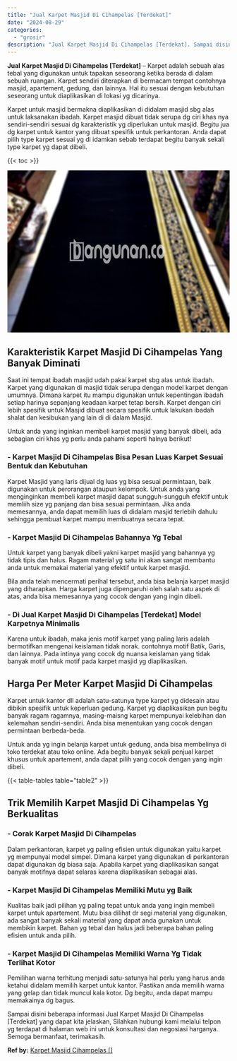 ```yaml
---
title: "Jual Karpet Masjid Di Cihampelas [Terdekat]"
date: "2024-08-29"
categories: 
  - "grosir"
description: "Jual Karpet Masjid Di Cihampelas [Terdekat]. Sampai disini beberapa informasi Jual Karpet Masjid Di Cihampelas [Terdekat] yang dapat kita jelaskan, Silahka..."
---
```


**Jual Karpet Masjid Di Cihampelas \[Terdekat\]** – Karpet adalah sebuah alas tebal yang digunakan untuk tapakan seseorang ketika berada di dalam sebuah ruangan. Karpet sendiri diterapkan di bermacam tempat contohnya masjid, apartement, gedung, dan lainnya. Hal itu sesuai dengan kebutuhan seseorang untuk diaplikasikan di lokasi yg dicarinya.

Karpet untuk masjid bermakna diaplikasikan di didalam masjid sbg alas untuk laksanakan ibadah. Karpet masjid dibuat tidak serupa dg ciri khas nya sendiri-sendiri sesuai dg karakteristik yg diperlukan untuk masjid. Begitu jua dg karpet untuk kantor yang dibuat spesifik untuk perkantoran. Anda dapat pilih type karpet sesuai yg di idamkan sebab terdapat begitu banyak sekali type karpet yg dapat dibeli.

{{< toc >}}

![Jual Karpet Masjid Di Cihampelas [Terdekat]](/images/grosir-karpet-murah-78.png)

## Karakteristik Karpet Masjid Di Cihampelas Yang Banyak Diminati

Saat ini tempat ibadah masjid udah pakai karpet sbg alas untuk ibadah. Karpet yang digunakan di masjid tidak serupa dengan model karpet dengan umumnya. Dimana karpet itu mampu digunakan untuk kepentingan ibadah setiap harinya sepanjang keadaan karpet tetap bersih. Karpet dengan ciri lebih spesifik untuk Masjid dibuat secara spesifik untuk lakukan ibadah shalat dan kesibukan yang lain di di dalam Masjid.

Untuk anda yang inginkan membeli karpet masjid yang banyak dibeli, ada sebagian ciri khas yg perlu anda pahami seperti halnya berikut!

### \- Karpet Masjid Di Cihampelas Bisa Pesan Luas Karpet Sesuai Bentuk dan Kebutuhan

Karpet Masjid yang laris dijual dg luas yg bisa sesuai permintaan, baik digunakan untuk perorangan ataupun kelompok. Untuk anda yang menginginkan membeli karpet masjid dapat sungguh-sungguh efektif untuk memliih size yg panjang dan bisa sesuai permintaan. Jika anda memesannya, anda dapat memilih luas di didalam masjid terlebih dahulu sehingga pembuat karpet mampu membuatnya secara tepat.

### \- Karpet Masjid Di Cihampelas Bahannya Yg Tebal

Untuk karpet yang banyak dibeli yakni karpet masjid yang bahannya yg tidak tipis dan halus. Ragam material yg satu ini akan sangat membantu anda untuk memakai material yang efektif untuk karpet masjid.

Bila anda telah mencermati perihal tersebut, anda bisa belanja karpet masjid yang diharapkan. Harga karpet juga dipengaruhi oleh salah satu aspek di atas, anda bisa memesannya yang cocok dengan yang ingin dibeli.

### \- Di Jual Karpet Masjid Di Cihampelas \[Terdekat\] Model Karpetnya Minimalis

Karena untuk ibadah, maka jenis motif karpet yang paling laris adalah bermotifkan mengenai keislaman tidak norak. contohnya motif Batik, Garis, dan lainnya. Pada intinya yang cocok dg nuansa keislaman yang tidak banyak motif untuk motif pada karpet masjid yg diaplikasikan.

## Harga Per Meter Karpet Masjid Di Cihampelas

Karpet untuk kantor dll adalah satu-satunya type karpet yg didesain atau dibikin spesifik untuk keperluan gedung. Karpet yg diaplikasikan pun begitu banyak ragam ragamnya, masing-maisng karpet mempunyai kelebihan dan kelemahan sendiri-sendiri. Anda bisa menentukan yang cocok dengan permintaan berbeda-beda.

Untuk anda yg ingin belanja karpet untuk gedung, anda bisa membelinya di toko terdekat atau toko online. Ada begitu banyak sekali penjual karpet khusus untuk apartement, anda dapat pilih yang cocok dengan yang ingin dibeli.

{{< table-tables table="table2" >}}

## Trik Memilih Karpet Masjid Di Cihampelas Yg Berkualitas

### \- Corak Karpet Masjid Di Cihampelas

Dalam perkantoran, karpet yg paling efisien untuk digunakan yaitu karpet yg mempunyai model simpel. Dimana karpet yang digunakan di perkantoran dapat digunakan dg biasa saja. Apabila karpet yang diaplikasikan sangat banyak motifnya dapat selaras karena diaplikasikan sebagai alas.

### \- Karpet Masjid Di Cihampelas Memiliki Mutu yg Baik

Kualitas baik jadi pilihan yg paling tepat untuk anda yang ingin membeli karpet untuk apartement. Mutu bisa dilihat dr segi material yang digunakan, ada sangat banyak sekali material yang dapat anda gunakan untuk membikin karpet. Bahan yg tebal dan halus jadi beberapa bahan paling efisien untuk anda pilih.

### \- Karpet Masjid Di Cihampelas Memiliki Warna Yg Tidak Terlihat Kotor

Pemilihan warna terhitung menjadi satu-satunya hal perlu yang harus anda ketahui didalam memilih karpet untuk kantor. Pastikan anda memilih warna yang gelap dan tidak muncul kala kotor. Dg begitu, anda dapat mampu memakainya dg bagus.

Sampai disini beberapa informasi Jual Karpet Masjid Di Cihampelas \[Terdekat\] yang dapat kita jelaskan, Silahkan hubungi kami melalui telpon yg terdapat di halaman web ini untuk konsultasi dan negosiasi harganya. Semoga bermanfaat, terimakasih.

**Ref by:**  [Karpet Masjid Cihampelas []](https://id.wikipedia.org/wiki/Karpet)
